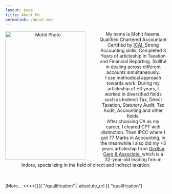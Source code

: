 ```yaml
---
layout: page
title: About Me
permalink: /about-me/
---
```

<p align="center">
  <img align="left" style="margin-right: 45px" src="{{ "/navigations/images/photo.jpeg" | relative_url }}"  width="250" height="400" alt="Mohit Photo" title="Mohit Neema">
My name is Mohit Neema, Qualified Chartered Accountant Certified by 
<a href="https://www.icai.org/Overview.html?mod=1" target="_blank" title="The Institute of Chartered Accountants of India" alt="ICAI logo">
ICAI. </a>
Strong Accounting skills. Completed 3 Years of articleship in Taxation and Financial Reporting. 
Skillful in dealing across different accounts simultaneously.<br>
I use methodical approach towards work. 
During my articleship of +3 years, I worked in diversified fields such as  Indirect Tax, Direct Taxation, Statutory Audit, Tax Audit, 
Accounting and other fields.
<br>
After choosing CA as my career, I cleared CPT with distinction. Then IPCC where I got 77 Marks in Accounting, in the meanwhile I also did my +3 years articleship
from 
<a href="https://girdhar-garg-associates.business.site/" target="_blank" title="girdhar-garg" alt="girdhar-garg">
Girdhar Garg & Associate. 
</a>
which is a 32-year-old leading firm in Indore, specializing in the field of direct and indirect taxation.<br>
</p>
<br>
<br>
[More... >>>>]({{ "/qualification" | absolute_url }} "qualification")


